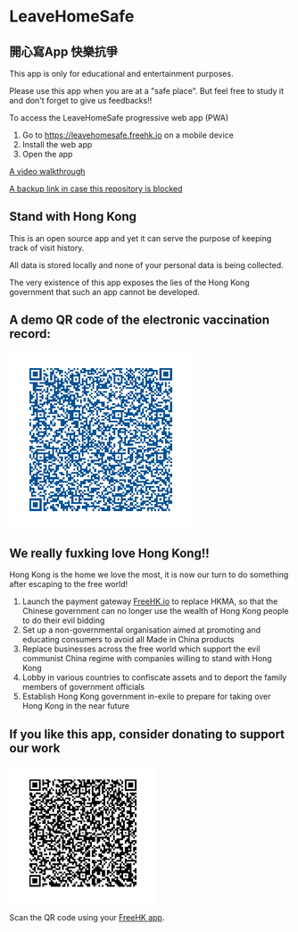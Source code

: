 # LeaveHomeSafe

## 開心寫App 快樂抗爭

This app is only for educational and entertainment purposes.

Please use this app when you are at a "safe place". But feel free to study it and don't forget to give us feedbacks!!

To access the LeaveHomeSafe progressive web app (PWA)
1. Go to <a href="https://leavehomesafe.freehk.io" target="_blank">https://leavehomesafe.freehk.io</a> on a mobile device
2. Install the web app
3. Open the app

[A video walkthrough](https://youtu.be/VxWLGawpBok)

[A backup link in case this repository is blocked](https://bafybeianwxn7ip76z7xuswdhdkjrlrktnqa2q5lytrctoa2unnowmhidw4.ipfs.dweb.link/leavehomesafe/)

## Stand with Hong Kong

This is an open source app and yet it can serve the purpose of keeping track of visit history.

All data is stored locally and none of your personal data is being collected.

The very existence of this app exposes the lies of the Hong Kong government that such an app cannot be developed.

## A demo QR code of the electronic vaccination record:
![Demo QR code](./public/img/demoqrcode.png)

## We really fuxking love Hong Kong!!
Hong Kong is the home we love the most, it is now our turn to do something after escaping to the free world!

1. Launch the payment gateway <a href="https://freehk.io" target="_blank">FreeHK.io</a> to replace HKMA, so that the Chinese government can no longer use the wealth of Hong Kong people to do their evil bidding
2. Set up a non-governmental organisation aimed at promoting and educating consumers to avoid all Made in China products
3. Replace businesses across the free world which support the evil communist China regime with companies willing to stand with Hong Kong
4. Lobby in various countries to confiscate assets and to deport the family members of government officials
5. Establish Hong Kong government in-exile to prepare for taking over Hong Kong in the near future

## If you like this app, consider donating to support our work

![Demo QR code](./public/img/leavehomehappy.png)

Scan the QR code using your [FreeHK app](https://web.freehk.io).